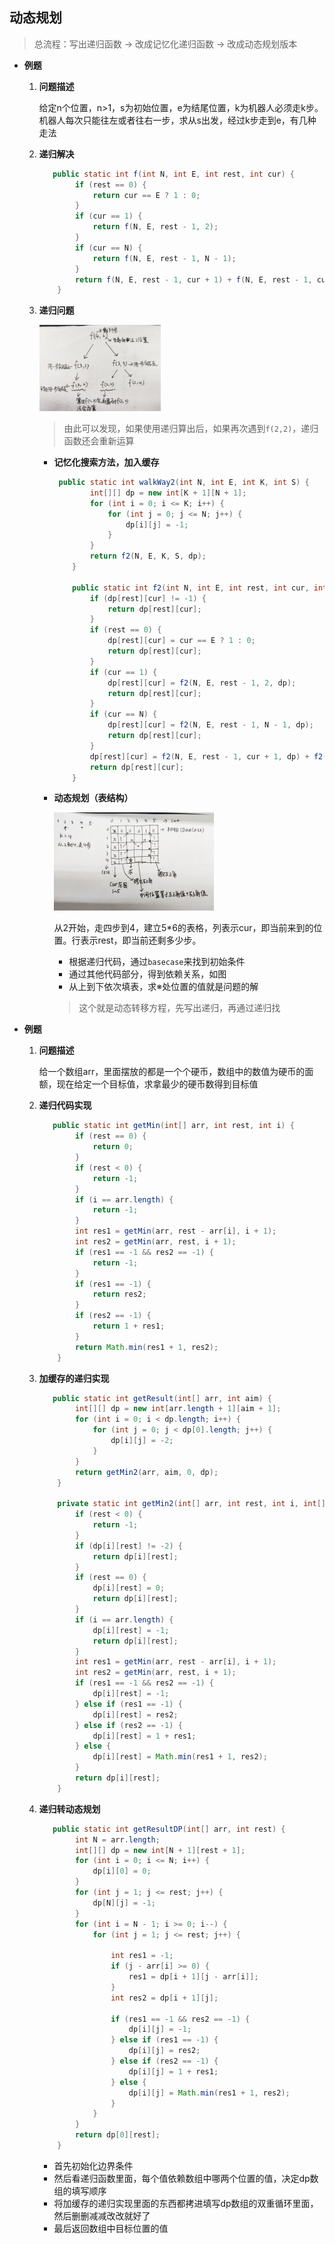 ## 动态规划

> 总流程：写出递归函数 -> 改成记忆化递归函数 -> 改成动态规划版本

* **例题**

  1. **问题描述**

     给定n个位置，n>1，s为初始位置，e为结尾位置，k为机器人必须走k步。机器人每次只能往左或者往右一步，求从s出发，经过k步走到e，有几种走法

  2. **递归解决**

     ```java
     	public static int f(int N, int E, int rest, int cur) {
             if (rest == 0) {
                 return cur == E ? 1 : 0;
             }
             if (cur == 1) {
                 return f(N, E, rest - 1, 2);
             }
             if (cur == N) {
                 return f(N, E, rest - 1, N - 1);
             }
             return f(N, E, rest - 1, cur + 1) + f(N, E, rest - 1, cur - 1);
         }
     ```

  3. **递归问题**

     <img src="./img/dp1.jpg" alt="dp1" style="zoom:19%;" />

     > 由此可以发现，如果使用递归算出后，如果再次遇到`f(2,2)`，递归函数还会重新运算

     * **记忆化搜索方法，加入缓存**

       ```java
       	public static int walkWay2(int N, int E, int K, int S) {
               int[][] dp = new int[K + 1][N + 1];
               for (int i = 0; i <= K; i++) {
                   for (int j = 0; j <= N; j++) {
                       dp[i][j] = -1;
                   }
               }
               return f2(N, E, K, S, dp);
           }
           
           public static int f2(int N, int E, int rest, int cur, int[][] dp) {
               if (dp[rest][cur] != -1) {
                   return dp[rest][cur];
               }
               if (rest == 0) {
                   dp[rest][cur] = cur == E ? 1 : 0;
                   return dp[rest][cur];
               }
               if (cur == 1) {
                   dp[rest][cur] = f2(N, E, rest - 1, 2, dp);
                   return dp[rest][cur];
               }
               if (cur == N) {
                   dp[rest][cur] = f2(N, E, rest - 1, N - 1, dp);
                   return dp[rest][cur];
               }
               dp[rest][cur] = f2(N, E, rest - 1, cur + 1, dp) + f2(N, E, rest - 1, cur - 1, dp);
               return dp[rest][cur];
           }
       ```

     * **动态规划（表结构）**

       <img src="./img/dp2.jpg" alt="dp2" style="zoom:25%;" />

       从2开始，走四步到4，建立5*6的表格，列表示cur，即当前来到的位置。行表示rest，即当前还剩多少步。

       * 根据递归代码，通过`basecase`来找到初始条件
       * 通过其他代码部分，得到依赖关系，如图
       * 从上到下依次填表，求※处位置的值就是问题的解

       > 这个就是动态转移方程，先写出递归，再通过递归找

* **例题**

  1. **问题描述**

     给一个数组arr，里面摆放的都是一个个硬币，数组中的数值为硬币的面额，现在给定一个目标值，求拿最少的硬币数得到目标值

  2. **递归代码实现**

     ```java
     	public static int getMin(int[] arr, int rest, int i) {
             if (rest == 0) {
                 return 0;
             }
             if (rest < 0) {
                 return -1;
             }
             if (i == arr.length) {
                 return -1;
             }
             int res1 = getMin(arr, rest - arr[i], i + 1);
             int res2 = getMin(arr, rest, i + 1);
             if (res1 == -1 && res2 == -1) {
                 return -1;
             }
             if (res1 == -1) {
                 return res2;
             }
             if (res2 == -1) {
                 return 1 + res1;
             }
             return Math.min(res1 + 1, res2);
         }
     ```

  3. **加缓存的递归实现**

     ```java
     	public static int getResult(int[] arr, int aim) {
             int[][] dp = new int[arr.length + 1][aim + 1];
             for (int i = 0; i < dp.length; i++) {
                 for (int j = 0; j < dp[0].length; j++) {
                     dp[i][j] = -2;
                 }
             }
             return getMin2(arr, aim, 0, dp);
         }
     
         private static int getMin2(int[] arr, int rest, int i, int[][] dp) {
             if (rest < 0) {
                 return -1;
             }
             if (dp[i][rest] != -2) {
                 return dp[i][rest];
             }
             if (rest == 0) {
                 dp[i][rest] = 0;
                 return dp[i][rest];
             }
             if (i == arr.length) {
                 dp[i][rest] = -1;
                 return dp[i][rest];
             }
             int res1 = getMin(arr, rest - arr[i], i + 1);
             int res2 = getMin(arr, rest, i + 1);
             if (res1 == -1 && res2 == -1) {
                 dp[i][rest] = -1;
             } else if (res1 == -1) {
                 dp[i][rest] = res2;
             } else if (res2 == -1) {
                 dp[i][rest] = 1 + res1;
             } else {
                 dp[i][rest] = Math.min(res1 + 1, res2);
             }
             return dp[i][rest];
         }
     ```

  4. **递归转动态规划**

     ```java
     	public static int getResultDP(int[] arr, int rest) {
             int N = arr.length;
             int[][] dp = new int[N + 1][rest + 1];
             for (int i = 0; i <= N; i++) {
                 dp[i][0] = 0;
             }
             for (int j = 1; j <= rest; j++) {
                 dp[N][j] = -1;
             }
             for (int i = N - 1; i >= 0; i--) {
                 for (int j = 1; j <= rest; j++) {
     
                     int res1 = -1;
                     if (j - arr[i] >= 0) {
                         res1 = dp[i + 1][j - arr[i]];
                     }
                     int res2 = dp[i + 1][j];
     
                     if (res1 == -1 && res2 == -1) {
                         dp[i][j] = -1;
                     } else if (res1 == -1) {
                         dp[i][j] = res2;
                     } else if (res2 == -1) {
                         dp[i][j] = 1 + res1;
                     } else {
                         dp[i][j] = Math.min(res1 + 1, res2);
                     }
                 }
             }
             return dp[0][rest];
         }
     ```

     * 首先初始化边界条件
     * 然后看递归函数里面，每个值依赖数组中哪两个位置的值，决定dp数组的填写顺序
     * 将加缓存的递归实现里面的东西都拷进填写dp数组的双重循环里面，然后删删减减改改就好了
     * 最后返回数组中目标位置的值